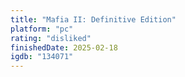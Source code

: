 ```yaml
---
title: "Mafia II: Definitive Edition"
platform: "pc"
rating: "disliked"
finishedDate: 2025-02-18
igdb: "134071"
---
```



